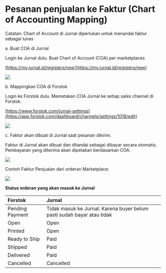 # Pesanan penjualan ke Faktur \(Chart of Accounting Mapping\)

Catatan: Chart of Account di Jurnal diperlukan untuk menandai faktur sebagai lunas

a. Buat COA di Jurnal

Login ke Jurnal dulu. Buat Chart of Account \(COA\) per marketplaces 

[https://my.jurnal.id/registers/new](https://my.jurnal.id/registers/new)

![](https://lh5.googleusercontent.com/hUPNhprIKNLncRXSsH35wEv_bZw5n1ge6t-Hi8PUe7KbuaYabh-BYWoVzgOtNjtszCea_w21_7NbsmcJwndmjbAhyK24VSG-CFxuHhznxBu47iGWKpb-aNrxjATz_HKF8ddBzn7amW4)

b. Mappingkan COA di Forstok

Login ke Forstok dulu. Memetakan COA Jurnal ke setiap sales channel di Forstok.  

[https://www.forstok.com/jurnal-settings](https://app.forstok.com/dashboard/channels/settings/1018/edit)

![](https://lh5.googleusercontent.com/dYzy6xRSoWJmP5Px-6uGJAHK9JbTbNyp14igBkmIuL_OJOriruRJh9dN0hFYnJTw57M57d0ZL8hZW0Ysw9ft7pg53juNY8MMhVPXYsIfmmyz4LZ8I4LAz1D-z4YziSeDOsclvsknfCU)

c. Faktur akan dibuat di Jurnal saat pesanan dikirim. 

Faktur di Jurnal akan dibuat dan ditandai sebagai dibayar secara otomatis. Pembayaran yang diterima akan dipetakan berdasarkan COA.

![](https://lh3.googleusercontent.com/iT39ykRJfb7eszqGdjIy01zf_cWdcYUev7TnJXtVRaIvXxkq0lx0I1ujLFi4luMiAy1bY3he5zya8CsAZrDf5M36n0-G3_vBlu1-1FCPskUe1oTNGvSXvfdiCRKKgu_q2W_Ms6GMEZo)

Contoh Faktur Penjualan dari orderan Marketplace:

![](https://lh5.googleusercontent.com/xPzN1XXoK649YLGTyungNBa3LDkMMosU73XJ8QhNOjfhWnuduEy2YT3cY9LHxkKT1HTbVljqUT93-lBAtjnxYiufdasRV3yNTBXpj6IczEbhXLqnAzvTLqhNVv7C0FtXjE8mayAaO3k)



**Status orderan yang akan masuk ke Jurnal**

| **Forstok** | Jurnal |
| :--- | :--- |
| Pending Payment | Tidak masuk ke Jurnal. Karena buyer  belum pasti sudah bayar atau tidak |
| Open | Open |
| Printed | Open |
| Ready to Ship | Paid |
| Shipped | Paid |
| Delivered | Paid |
| Cancelled | Cancelled |

